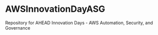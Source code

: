 # AWSInnovationDayASG
Repository for AHEAD Innovation Days - AWS Automation, Security, and Governance
